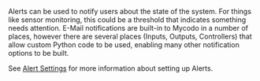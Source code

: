 Alerts can be used to notify users about the state of the system. For things like sensor monitoring, this could be a threshold that indicates something needs attention. E-Mail notifications are built-in to Mycodo in a number of places, however there are several places (Inputs, Outputs, Controllers) that allow custom Python code to be used, enabling many other notification options to be built.

See [Alert Settings](Configuration-Settings.md#alert-settings) for more information about setting up Alerts.
